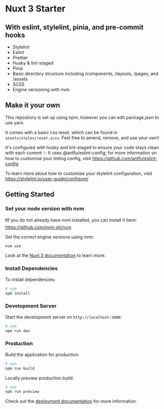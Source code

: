 # Nuxt 3 Starter

## With eslint, stylelint, pinia, and pre-commit hooks

- Stylelint
- Eslint
- Prettier
- Husky & lint-staged
- Pinia
- Basic directory structure including /components, /layouts, /pages, and /assets
- SCSS
- Engine versioning with nvm

## Make it your own

This repository is set up using npm, however you can edit package.json to use yarn.

It comes with a basic css reset, which can be found in `assets/styles/reset.scss`. Feel free to amend, remove, and use your own!

It's configured with husky and lint-staged to ensure your code stays clean with each commit ✨
It uses @antfu/eslint-config; for more information on how to customise your linting config, visit https://github.com/antfu/eslint-config

To learn more about how to customise your stylelint configuration, visit https://stylelint.io/user-guide/configure/

## Getting Started

### Set your node version with nvm

❗️If you do not already have nvm installed, you can install it here: https://github.com/nvm-sh/nvm

Set the correct engine versions using nvm:

```bash
nvm use
```

Look at the [Nuxt 3 documentation](https://nuxt.com/docs/getting-started/introduction) to learn more.

### Install Dependencies

To install dependencies:

```bash
# npm
npm install
```

### Development Server

Start the development server on `http://localhost:3000`:

```bash
# npm
npm run dev
```

### Production

Build the application for production:

```bash
# npm
npm run build
```

Locally preview production build:

```bash
# npm
npm run preview
```

Check out the [deployment documentation](https://nuxt.com/docs/getting-started/deployment) for more information.
